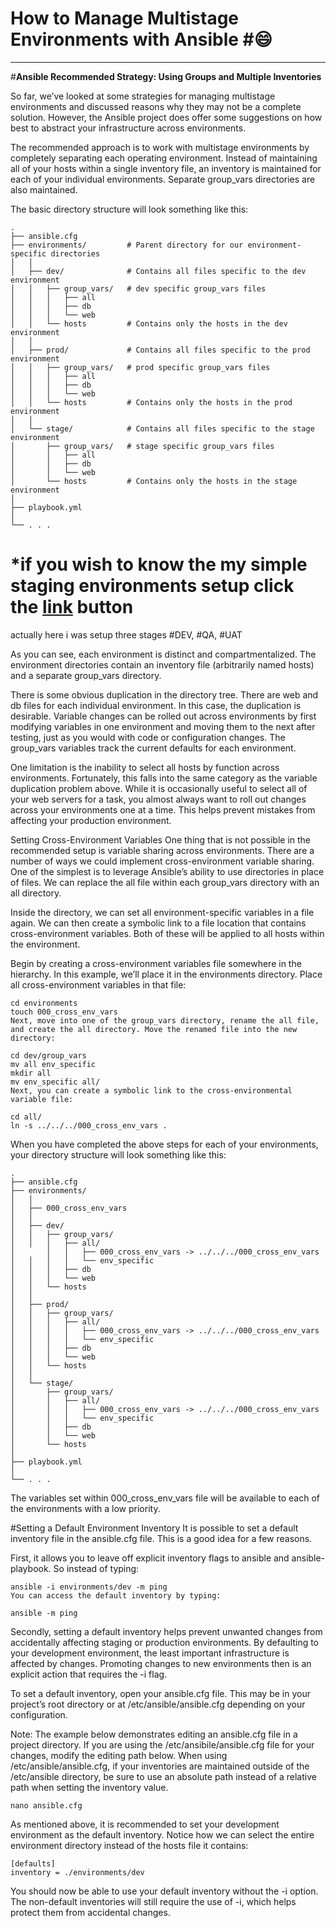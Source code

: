 # **How to Manage Multistage Environments with Ansible** #:smile:
*****

#**Ansible Recommended Strategy: Using Groups and Multiple Inventories**


So far, we’ve looked at some strategies for managing multistage environments and discussed reasons why they may not be a complete solution. However, the Ansible project does offer some suggestions on how best to abstract your infrastructure across environments.

The recommended approach is to work with multistage environments by completely separating each operating environment. Instead of maintaining all of your hosts within a single inventory file, an inventory is maintained for each of your individual environments. Separate group_vars directories are also maintained.

The basic directory structure will look something like this:

```
.
├── ansible.cfg
├── environments/         # Parent directory for our environment-specific directories
│   │
│   ├── dev/              # Contains all files specific to the dev environment
│   │   ├── group_vars/   # dev specific group_vars files
│   │   │   ├── all
│   │   │   ├── db
│   │   │   └── web
│   │   └── hosts         # Contains only the hosts in the dev environment
│   │
│   ├── prod/             # Contains all files specific to the prod environment
│   │   ├── group_vars/   # prod specific group_vars files
│   │   │   ├── all
│   │   │   ├── db
│   │   │   └── web
│   │   └── hosts         # Contains only the hosts in the prod environment
│   │
│   └── stage/            # Contains all files specific to the stage environment
│       ├── group_vars/   # stage specific group_vars files
│       │   ├── all
│       │   ├── db
│       │   └── web
│       └── hosts         # Contains only the hosts in the stage environment
│
├── playbook.yml
│
└── . . .
```

# *if you wish to know the my simple staging environments setup click the [link](https://github.com/akhilesh9014/Ansible-multi-stage-Role.git) button 

actually here i was setup three stages #DEV, #QA, #UAT

As you can see, each environment is distinct and compartmentalized. The environment directories contain an inventory file (arbitrarily named hosts) and a separate group_vars directory.

There is some obvious duplication in the directory tree. There are web and db files for each individual environment. In this case, the duplication is desirable. Variable changes can be rolled out across environments by first modifying variables in one environment and moving them to the next after testing, just as you would with code or configuration changes. The group_vars variables track the current defaults for each environment.

One limitation is the inability to select all hosts by function across environments. Fortunately, this falls into the same category as the variable duplication problem above. While it is occasionally useful to select all of your web servers for a task, you almost always want to roll out changes across your environments one at a time. This helps prevent mistakes from affecting your production environment.

Setting Cross-Environment Variables
One thing that is not possible in the recommended setup is variable sharing across environments. There are a number of ways we could implement cross-environment variable sharing. One of the simplest is to leverage Ansible’s ability to use directories in place of files. We can replace the all file within each group_vars directory with an all directory.

Inside the directory, we can set all environment-specific variables in a file again. We can then create a symbolic link to a file location that contains cross-environment variables. Both of these will be applied to all hosts within the environment.

Begin by creating a cross-environment variables file somewhere in the hierarchy. In this example, we’ll place it in the environments directory. Place all cross-environment variables in that file:
```
cd environments
touch 000_cross_env_vars
Next, move into one of the group_vars directory, rename the all file, and create the all directory. Move the renamed file into the new directory:
```
```
cd dev/group_vars
mv all env_specific
mkdir all
mv env_specific all/
Next, you can create a symbolic link to the cross-environmental variable file:
```
```
cd all/
ln -s ../../../000_cross_env_vars .
```
When you have completed the above steps for each of your environments, your directory structure will look something like this:

```
.
├── ansible.cfg
├── environments/
│   │
│   ├── 000_cross_env_vars
│   │
│   ├── dev/
│   │   ├── group_vars/
│   │   │   ├── all/
│       │   │   ├── 000_cross_env_vars -> ../../../000_cross_env_vars
│   │   │   │   └── env_specific
│   │   │   ├── db
│   │   │   └── web
│   │   └── hosts
│   │
│   ├── prod/
│   │   ├── group_vars/
│   │   │   ├── all/
│   │   │   │   ├── 000_cross_env_vars -> ../../../000_cross_env_vars
│   │   │   │   └── env_specific
│   │   │   ├── db
│   │   │   └── web
│   │   └── hosts
│   │
│   └── stage/
│       ├── group_vars/
│       │   ├── all/
│       │   │   ├── 000_cross_env_vars -> ../../../000_cross_env_vars
│       │   │   └── env_specific
│       │   ├── db
│       │   └── web
│       └── hosts
│
├── playbook.yml
│
└── . . .
```

The variables set within 000_cross_env_vars file will be available to each of the environments with a low priority.

#Setting a Default Environment Inventory
It is possible to set a default inventory file in the ansible.cfg file. This is a good idea for a few reasons.

First, it allows you to leave off explicit inventory flags to ansible and ansible-playbook. So instead of typing:
```
ansible -i environments/dev -m ping
You can access the default inventory by typing:
```
```
ansible -m ping
```
Secondly, setting a default inventory helps prevent unwanted changes from accidentally affecting staging or production environments. By defaulting to your development environment, the least important infrastructure is affected by changes. Promoting changes to new environments then is an explicit action that requires the -i flag.


To set a default inventory, open your ansible.cfg file. This may be in your project’s root directory or at /etc/ansible/ansible.cfg depending on your configuration.

Note: The example below demonstrates editing an ansible.cfg file in a project directory. If you are using the /etc/ansibile/ansible.cfg file for your changes, modify the editing path below. When using /etc/ansible/ansible.cfg, if your inventories are maintained outside of the /etc/ansible directory, be sure to use an absolute path instead of a relative path when setting the inventory value.
```
nano ansible.cfg
```
As mentioned above, it is recommended to set your development environment as the default inventory. Notice how we can select the entire environment directory instead of the hosts file it contains:
```
[defaults]
inventory = ./environments/dev
```
You should now be able to use your default inventory without the -i option. The non-default inventories will still require the use of -i, which helps protect them from accidental changes.
